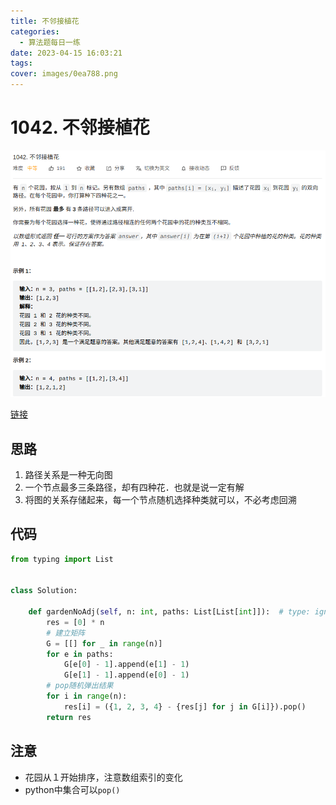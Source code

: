 ```yaml
---
title: 不邻接植花
categories:
  - 算法题每日一练
date: 2023-04-15 16:03:21
tags:
cover: images/0ea788.png
---
```


# 1042. 不邻接植花

![不邻接植花](images/0ea788.png)

[链接](https://leetcode.cn/problems/flower-planting-with-no-adjacent/)

## 思路

1. 路径关系是一种无向图
2. 一个节点最多三条路径，却有四种花．也就是说一定有解
3. 将图的关系存储起来，每一个节点随机选择种类就可以，不必考虑回溯

## 代码

```python
from typing import List


class Solution:

	def gardenNoAdj(self, n: int, paths: List[List[int]]):  # type: ignore
		res = [0] * n
		# 建立矩阵
		G = [[] for _ in range(n)]
		for e in paths:
			G[e[0] - 1].append(e[1] - 1)
			G[e[1] - 1].append(e[0] - 1)
		# pop随机弹出结果
		for i in range(n):
			res[i] = ({1, 2, 3, 4} - {res[j] for j in G[i]}).pop()
		return res
```

## 注意

- 花园从１开始排序，注意数组索引的变化
- python中集合可以`pop()`
